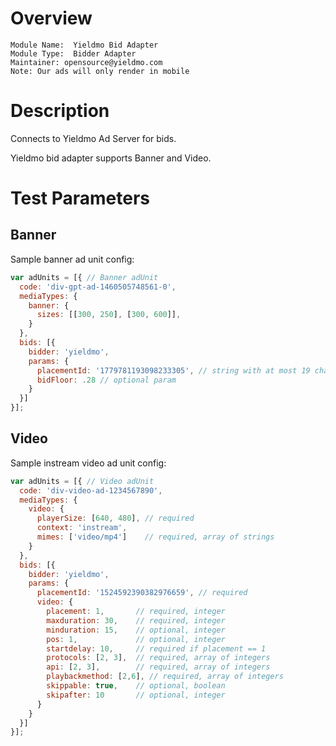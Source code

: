 # Overview

```
Module Name:  Yieldmo Bid Adapter
Module Type:  Bidder Adapter
Maintainer: opensource@yieldmo.com
Note: Our ads will only render in mobile
```

# Description

Connects to Yieldmo Ad Server for bids.

Yieldmo bid adapter supports Banner and Video.

# Test Parameters

## Banner

Sample banner ad unit config:
```javascript
var adUnits = [{ // Banner adUnit
  code: 'div-gpt-ad-1460505748561-0',
  mediaTypes: {
    banner: {
      sizes: [[300, 250], [300, 600]],
    }
  },
  bids: [{
    bidder: 'yieldmo',
    params: {
      placementId: '1779781193098233305', // string with at most 19 characters (may include numbers only) 
      bidFloor: .28 // optional param
    }
  }]
}];
```

## Video

Sample instream video ad unit config:
```javascript
var adUnits = [{ // Video adUnit
  code: 'div-video-ad-1234567890',
  mediaTypes: {
    video: {
      playerSize: [640, 480], // required
      context: 'instream',
      mimes: ['video/mp4']    // required, array of strings
    }
  },
  bids: [{
    bidder: 'yieldmo',
    params: {
      placementId: '1524592390382976659', // required
      video: {
        placement: 1,       // required, integer
        maxduration: 30,    // required, integer
        minduration: 15,    // optional, integer
        pos: 1,             // optional, integer
        startdelay: 10,     // required if placement == 1
        protocols: [2, 3],  // required, array of integers
        api: [2, 3],        // required, array of integers
        playbackmethod: [2,6], // required, array of integers
        skippable: true,    // optional, boolean
        skipafter: 10       // optional, integer
      }
    }
  }]
}];
```
